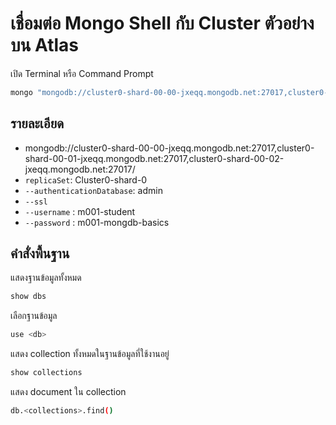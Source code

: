 
# เชื่อมต่อ Mongo Shell กับ Cluster ตัวอย่างบน Atlas

เปิด Terminal หรือ Command Prompt

```bash
mongo "mongodb://cluster0-shard-00-00-jxeqq.mongodb.net:27017,cluster0-shard-00-01-jxeqq.mongodb.net:27017,cluster0-shard-00-02-jxeqq.mongodb.net:27017/test?replicaSet=Cluster0-shard-0" --authenticationDatabase admin --ssl --username m001-student --password m001-mongodb-basics
```

## รายละเอียด

- mongodb://cluster0-shard-00-00-jxeqq.mongodb.net:27017,cluster0-shard-00-01-jxeqq.mongodb.net:27017,cluster0-shard-00-02-jxeqq.mongodb.net:27017/
- `replicaSet`: Cluster0-shard-0
- `--authenticationDatabase`: admin
- `--ssl`
- `--username` : m001-student
- `--password` : m001-mongdb-basics

## คำสั่งพื้นฐาน

แสดงฐานข้อมูลทั้งหมด

```bash
show dbs
```

เลือกฐานข้อมูล

```bash
use <db>
```

แสดง collection ทั้งหมดในฐานข้อมูลที่ใช้งานอยู่

```bash
show collections
```

แสดง document ใน collection 

```bash
db.<collections>.find()
```
